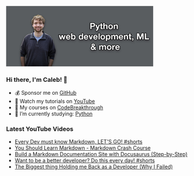 <img src="github-cover-photo-my-face.jpg" width="400px" />

### Hi there, I'm Caleb! 🍛

- 💰 Sponsor me on [GitHub](https://github.com/sponsors/CalebCurry)
- 🎥 Watch my tutorials on [YouTube](https://www.youtube.com/calebthevideomaker2)
- 📗 My courses on [CodeBreakthrough](https://www.codebreakthrough.com)
- 🤔 I’m currently studying: [Python](https://www.youtube.com/watch?v=s3IvdkCq2_c&t=4254s)

### Latest YouTube Videos
<!-- YOUTUBE:START -->
- [Every Dev must know Markdown, LET&#39;S GO! #shorts](https://www.youtube.com/watch?v=T4DygUQcfCs)
- [You Should Learn Markdown - Markdown Crash Course](https://www.youtube.com/watch?v=5KF-MHvCuo4)
- [Build a Markdown Documentation Site with Docusaurus &lpar;Step-by-Step&rpar;](https://www.youtube.com/watch?v=2R53Y7eP45k)
- [Want to be a better developer? Do this every day! #shorts](https://www.youtube.com/watch?v=ZUEDkbF3H04)
- [The Biggest thing Holding me Back as a Developer &lpar;Why I Failed&rpar;](https://www.youtube.com/watch?v=EOP3oMvx3yE)
<!-- YOUTUBE:END -->
